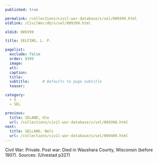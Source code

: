 ```yaml
---
published: true

permalink: /collections/civil-war-database/s/sel/009399.html
oldlink: /CivilWar/db/s/sel/009399.html

oldid: 009399

title: SELFING, L. P.

pagelist:
  exclude: false
  order: 9399
  image: 
  alt:
  caption:
  title:
  subtitle:      # Defaults to page subtitle
  teaser:

category: 
  - S 
  - SEL

previous:
  title: SELAND, Ole
  url: /collections/civil-war-database/s/sel/009398.html  
next:
  title: SELLAND, Nels
  url: /collections/civil-war-database/s/sel/009400.html   
---
```

Civil War: Private. Post war: Died in Waushara County, Wisconsin (before 1907). Sources: (Ulvestad p327)